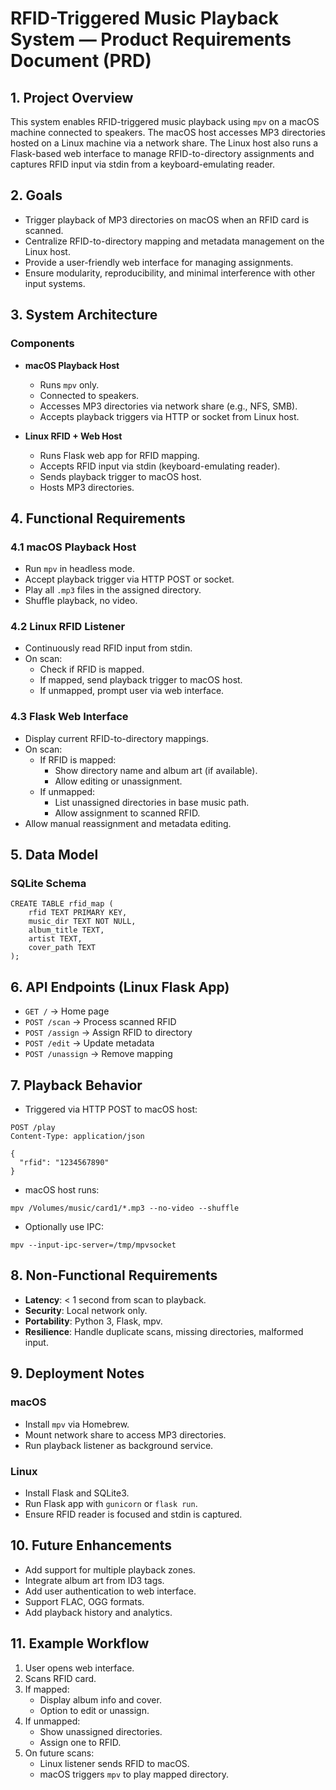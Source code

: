 # RFID-Triggered Music Playback System — Product Requirements Document (PRD)

## 1. Project Overview

This system enables RFID-triggered music playback using `mpv` on a macOS machine connected to speakers. The macOS host accesses MP3 directories hosted on a Linux machine via a network share. The Linux host also runs a Flask-based web interface to manage RFID-to-directory assignments and captures RFID input via stdin from a keyboard-emulating reader.

## 2. Goals

- Trigger playback of MP3 directories on macOS when an RFID card is scanned.
- Centralize RFID-to-directory mapping and metadata management on the Linux host.
- Provide a user-friendly web interface for managing assignments.
- Ensure modularity, reproducibility, and minimal interference with other input systems.

## 3. System Architecture

### Components

- **macOS Playback Host**
  - Runs `mpv` only.
  - Connected to speakers.
  - Accesses MP3 directories via network share (e.g., NFS, SMB).
  - Accepts playback triggers via HTTP or socket from Linux host.

- **Linux RFID + Web Host**
  - Runs Flask web app for RFID mapping.
  - Accepts RFID input via stdin (keyboard-emulating reader).
  - Sends playback trigger to macOS host.
  - Hosts MP3 directories.

## 4. Functional Requirements

### 4.1 macOS Playback Host

- Run `mpv` in headless mode.
- Accept playback trigger via HTTP POST or socket.
- Play all `.mp3` files in the assigned directory.
- Shuffle playback, no video.

### 4.2 Linux RFID Listener

- Continuously read RFID input from stdin.
- On scan:
  - Check if RFID is mapped.
  - If mapped, send playback trigger to macOS host.
  - If unmapped, prompt user via web interface.

### 4.3 Flask Web Interface

- Display current RFID-to-directory mappings.
- On scan:
  - If RFID is mapped:
    - Show directory name and album art (if available).
    - Allow editing or unassignment.
  - If unmapped:
    - List unassigned directories in base music path.
    - Allow assignment to scanned RFID.
- Allow manual reassignment and metadata editing.

## 5. Data Model

### SQLite Schema

```
CREATE TABLE rfid_map (
    rfid TEXT PRIMARY KEY,
    music_dir TEXT NOT NULL,
    album_title TEXT,
    artist TEXT,
    cover_path TEXT
);
```

## 6. API Endpoints (Linux Flask App)

- `GET /` → Home page
- `POST /scan` → Process scanned RFID
- `POST /assign` → Assign RFID to directory
- `POST /edit` → Update metadata
- `POST /unassign` → Remove mapping

## 7. Playback Behavior

- Triggered via HTTP POST to macOS host:

```
POST /play
Content-Type: application/json

{
  "rfid": "1234567890"
}
```

- macOS host runs:

```
mpv /Volumes/music/card1/*.mp3 --no-video --shuffle
```

- Optionally use IPC:

```
mpv --input-ipc-server=/tmp/mpvsocket
```

## 8. Non-Functional Requirements

- **Latency**: < 1 second from scan to playback.
- **Security**: Local network only.
- **Portability**: Python 3, Flask, mpv.
- **Resilience**: Handle duplicate scans, missing directories, malformed input.

## 9. Deployment Notes

### macOS

- Install `mpv` via Homebrew.
- Mount network share to access MP3 directories.
- Run playback listener as background service.

### Linux

- Install Flask and SQLite3.
- Run Flask app with `gunicorn` or `flask run`.
- Ensure RFID reader is focused and stdin is captured.

## 10. Future Enhancements

- Add support for multiple playback zones.
- Integrate album art from ID3 tags.
- Add user authentication to web interface.
- Support FLAC, OGG formats.
- Add playback history and analytics.

## 11. Example Workflow

1. User opens web interface.
2. Scans RFID card.
3. If mapped:
   - Display album info and cover.
   - Option to edit or unassign.
4. If unmapped:
   - Show unassigned directories.
   - Assign one to RFID.
5. On future scans:
   - Linux listener sends RFID to macOS.
   - macOS triggers `mpv` to play mapped directory.
